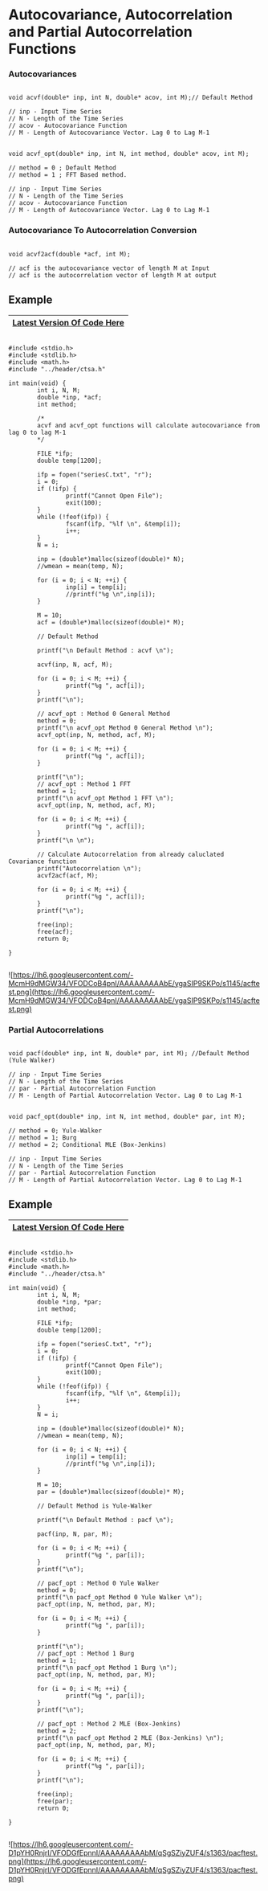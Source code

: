 # Autocovariance, Autocorrelation and Partial Autocorrelation Functions #

### Autocovariances ###

```

void acvf(double* inp, int N, double* acov, int M);// Default Method

// inp - Input Time Series
// N - Length of the Time Series
// acov - Autocovariance Function
// M - Length of Autocovariance Vector. Lag 0 to Lag M-1

```

```

void acvf_opt(double* inp, int N, int method, double* acov, int M);

// method = 0 ; Default Method
// method = 1 ; FFT Based method. 

// inp - Input Time Series
// N - Length of the Time Series
// acov - Autocovariance Function
// M - Length of Autocovariance Vector. Lag 0 to Lag M-1

```

### Autocovariance To Autocorrelation Conversion ###

```

void acvf2acf(double *acf, int M);

// acf is the autocovariance vector of length M at Input
// acf is the autocorrelation vector of length M at output
```

## Example ##

| **[Latest Version Of Code Here](https://code.google.com/p/ctsa/source/browse/test/acftest.c)** |
|:-----------------------------------------------------------------------------------------------|

```

#include <stdio.h>
#include <stdlib.h>
#include <math.h>
#include "../header/ctsa.h"

int main(void) {
        int i, N, M;
        double *inp, *acf;
        int method;

        /*
        acvf and acvf_opt functions will calculate autocovariance from lag 0 to lag M-1
        */

        FILE *ifp;
        double temp[1200];

        ifp = fopen("seriesC.txt", "r");
        i = 0;
        if (!ifp) {
                printf("Cannot Open File");
                exit(100);
        }
        while (!feof(ifp)) {
                fscanf(ifp, "%lf \n", &temp[i]);
                i++;
        }
        N = i;

        inp = (double*)malloc(sizeof(double)* N);
        //wmean = mean(temp, N);

        for (i = 0; i < N; ++i) {
                inp[i] = temp[i];
                //printf("%g \n",inp[i]);
        }

        M = 10;
        acf = (double*)malloc(sizeof(double)* M);

        // Default Method

        printf("\n Default Method : acvf \n");

        acvf(inp, N, acf, M);

        for (i = 0; i < M; ++i) {
                printf("%g ", acf[i]);
        }
        printf("\n");

        // acvf_opt : Method 0 General Method
        method = 0;
        printf("\n acvf_opt Method 0 General Method \n");
        acvf_opt(inp, N, method, acf, M);

        for (i = 0; i < M; ++i) {
                printf("%g ", acf[i]);
        }

        printf("\n");
        // acvf_opt : Method 1 FFT
        method = 1;
        printf("\n acvf_opt Method 1 FFT \n");
        acvf_opt(inp, N, method, acf, M);

        for (i = 0; i < M; ++i) {
                printf("%g ", acf[i]);
        }
        printf("\n \n");

        // Calculate Autocorrelation from already caluclated Covariance function
        printf("Autocorrelation \n");
        acvf2acf(acf, M);

        for (i = 0; i < M; ++i) {
                printf("%g ", acf[i]);
        }
        printf("\n");

        free(inp);
        free(acf);
        return 0;

}


```


![https://lh6.googleusercontent.com/-McmH9dMGW34/VFODCoB4pnI/AAAAAAAAAbE/ygaSIP9SKPo/s1145/acftest.png](https://lh6.googleusercontent.com/-McmH9dMGW34/VFODCoB4pnI/AAAAAAAAAbE/ygaSIP9SKPo/s1145/acftest.png)

### Partial Autocorrelations ###

```

void pacf(double* inp, int N, double* par, int M); //Default Method (Yule Walker)

// inp - Input Time Series
// N - Length of the Time Series
// par - Partial Autocorrelation Function
// M - Length of Partial Autocorrelation Vector. Lag 0 to Lag M-1

```

```

void pacf_opt(double* inp, int N, int method, double* par, int M);

// method = 0; Yule-Walker
// method = 1; Burg
// method = 2; Conditional MLE (Box-Jenkins)

// inp - Input Time Series
// N - Length of the Time Series
// par - Partial Autocorrelation Function
// M - Length of Partial Autocorrelation Vector. Lag 0 to Lag M-1

```

## Example ##

| **[Latest Version Of Code Here](https://code.google.com/p/ctsa/source/browse/test/pacftest.c)** |
|:------------------------------------------------------------------------------------------------|

```

#include <stdio.h>
#include <stdlib.h>
#include <math.h>
#include "../header/ctsa.h"

int main(void) {
        int i, N, M;
        double *inp, *par;
        int method;

        FILE *ifp;
        double temp[1200];

        ifp = fopen("seriesC.txt", "r");
        i = 0;
        if (!ifp) {
                printf("Cannot Open File");
                exit(100);
        }
        while (!feof(ifp)) {
                fscanf(ifp, "%lf \n", &temp[i]);
                i++;
        }
        N = i;

        inp = (double*)malloc(sizeof(double)* N);
        //wmean = mean(temp, N);

        for (i = 0; i < N; ++i) {
                inp[i] = temp[i];
                //printf("%g \n",inp[i]);
        }

        M = 10;
        par = (double*)malloc(sizeof(double)* M);

        // Default Method is Yule-Walker

        printf("\n Default Method : pacf \n");

        pacf(inp, N, par, M);

        for (i = 0; i < M; ++i) {
                printf("%g ", par[i]);
        }
        printf("\n");

        // pacf_opt : Method 0 Yule Walker
        method = 0;
        printf("\n pacf_opt Method 0 Yule Walker \n");
        pacf_opt(inp, N, method, par, M);

        for (i = 0; i < M; ++i) {
                printf("%g ", par[i]);
        }

        printf("\n");
        // pacf_opt : Method 1 Burg
        method = 1;
        printf("\n pacf_opt Method 1 Burg \n");
        pacf_opt(inp, N, method, par, M);

        for (i = 0; i < M; ++i) {
                printf("%g ", par[i]);
        }
        printf("\n");

        // pacf_opt : Method 2 MLE (Box-Jenkins)
        method = 2;
        printf("\n pacf_opt Method 2 MLE (Box-Jenkins) \n");
        pacf_opt(inp, N, method, par, M);

        for (i = 0; i < M; ++i) {
                printf("%g ", par[i]);
        }
        printf("\n");

        free(inp);
        free(par);
        return 0;

}


```

![https://lh6.googleusercontent.com/-D1pYH0RnjrI/VFODGfEpnnI/AAAAAAAAAbM/qSgSZiyZUF4/s1363/pacftest.png](https://lh6.googleusercontent.com/-D1pYH0RnjrI/VFODGfEpnnI/AAAAAAAAAbM/qSgSZiyZUF4/s1363/pacftest.png)